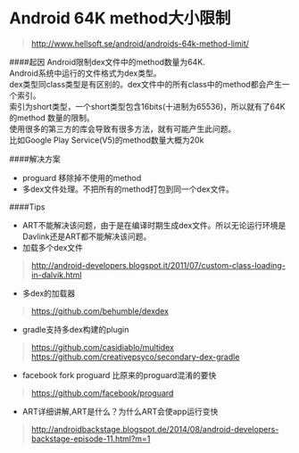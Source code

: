Android 64K method大小限制
=========

>http://www.hellsoft.se/android/androids-64k-method-limit/

####起因
Android限制dex文件中的method数量为64K.  
Android系统中运行的文件格式为dex类型。  
dex类型同class类型是有区别的。dex文件中的所有class中的method都会产生一个索引。  
索引为short类型，一个short类型包含16bits(十进制为65536)，所以就有了64K 的method 数量的限制。  
使用很多的第三方的库会导致有很多方法，就有可能产生此问题。    
比如Google Play Service(V5)的method数量大概为20k  

####解决方案
* proguard 移除掉不使用的method
* 多dex文件处理。不把所有的method打包到同一个dex文件。  

####Tips
* ART不能解决该问题，由于是在编译时期生成dex文件。所以无论运行环境是Davlink还是ART都不能解决该问题。
* 加载多个dex文件  
> http://android-developers.blogspot.it/2011/07/custom-class-loading-in-dalvik.html
* 多dex的加载器
> https://github.com/behumble/dexdex
* gradle支持多dex构建的plugin
> https://github.com/casidiablo/multidex
> https://github.com/creativepsyco/secondary-dex-gradle

* facebook fork proguard 比原来的proguard混淆的要快
> https://github.com/facebook/proguard

* ART详细讲解,ART是什么？为什么ART会使app运行变快
> http://androidbackstage.blogspot.de/2014/08/android-developers-backstage-episode-11.html?m=1


